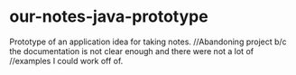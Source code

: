 # our-notes-java-prototype
Prototype of an application idea for taking notes. 
//Abandoning project b/c the documentation is not clear enough and there were not a lot of
//examples I could work off of. 
